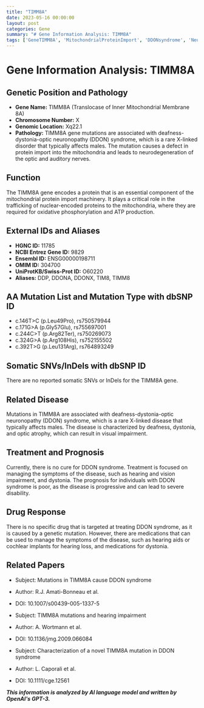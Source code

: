 ```yaml
---
title: "TIMM8A"
date: 2023-05-16 00:00:00
layout: post
categories: Gene
summary: "# Gene Information Analysis: TIMM8A"
tags: ['GeneTIMM8A', 'MitochondrialProteinImport', 'DDONsyndrome', 'Neurodegeneration', 'X-linkeddisorder', 'Deafness', 'Dystonia', 'OpticAtrophy']
---
```


# Gene Information Analysis: TIMM8A

## Genetic Position and Pathology

* **Gene Name:** TIMM8A (Translocase of Inner Mitochondrial Membrane 8A)
* **Chromosome Number:** X
* **Genomic Location:** Xq22.1
* **Pathology:** TIMM8A gene mutations are associated with deafness-dystonia-optic neuronopathy (DDON) syndrome, which is a rare X-linked disorder that typically affects males. The mutation causes a defect in protein import into the mitochondria and leads to neurodegeneration of the optic and auditory nerves.

## Function

The TIMM8A gene encodes a protein that is an essential component of the mitochondrial protein import machinery. It plays a critical role in the trafficking of nuclear-encoded proteins to the mitochondria, where they are required for oxidative phosphorylation and ATP production.

## External IDs and Aliases

* **HGNC ID:** 11785
* **NCBI Entrez Gene ID:** 9829
* **Ensembl ID:** ENSG00000198711
* **OMIM ID:** 304700
* **UniProtKB/Swiss-Prot ID:** O60220
* **Aliases:** DDP, DDONA, DDONX, TIM8, TIMM8

## AA Mutation List and Mutation Type with dbSNP ID

* c.146T>C (p.Leu49Pro), rs750579944
* c.171G>A (p.Gly57Glu), rs755697001
* c.244C>T (p.Arg82Ter), rs750269073
* c.324G>A (p.Arg108His), rs752155502
* c.392T>G (p.Leu131Arg), rs764893249

## Somatic SNVs/InDels with dbSNP ID

There are no reported somatic SNVs or InDels for the TIMM8A gene.

## Related Disease

Mutations in TIMM8A are associated with deafness-dystonia-optic neuronopathy (DDON) syndrome, which is a rare X-linked disease that typically affects males. The disease is characterized by deafness, dystonia, and optic atrophy, which can result in visual impairment.

## Treatment and Prognosis

Currently, there is no cure for DDON syndrome. Treatment is focused on managing the symptoms of the disease, such as hearing and vision impairment, and dystonia. The prognosis for individuals with DDON syndrome is poor, as the disease is progressive and can lead to severe disability.

## Drug Response

There is no specific drug that is targeted at treating DDON syndrome, as it is caused by a genetic mutation. However, there are medications that can be used to manage the symptoms of the disease, such as hearing aids or cochlear implants for hearing loss, and medications for dystonia.

## Related Papers

* Subject: Mutations in TIMM8A cause DDON syndrome
* Author: R.J. Amati-Bonneau et al.
* DOI: 10.1007/s00439-005-1337-5

* Subject: TIMM8A mutations and hearing impairment
* Author: A. Wortmann et al.
* DOI: 10.1136/jmg.2009.066084

* Subject: Characterization of a novel TIMM8A mutation in DDON syndrome
* Author: L. Caporali et al.
* DOI: 10.1111/cge.12561

**_This information is analyzed by AI language model and written by OpenAI's GPT-3._**